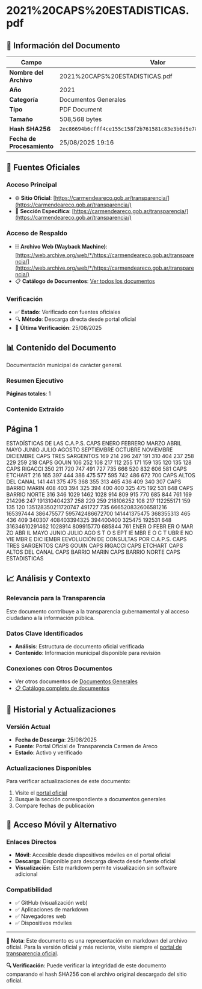 # 2021%20CAPS%20ESTADISTICAS.pdf

## 📄 Información del Documento

| Campo | Valor |
|-------|--------|
| **Nombre del Archivo** | 2021%20CAPS%20ESTADISTICAS.pdf |
| **Año** | 2021 |
| **Categoría** | Documentos Generales |
| **Tipo** | PDF Document |
| **Tamaño** | 508,568 bytes |
| **Hash SHA256** | `2ec86694b6cfff4ce155c158f2b761581c83e3b6d5e78dbd14fd9b2ddc4ad8d5` |
| **Fecha de Procesamiento** | 25/08/2025 19:16 |

## 🔗 Fuentes Oficiales

### Acceso Principal
- 🌐 **Sitio Oficial**: [https://carmendeareco.gob.ar/transparencia/](https://carmendeareco.gob.ar/transparencia/)
- 📁 **Sección Específica**: [https://carmendeareco.gob.ar/transparencia/](https://carmendeareco.gob.ar/transparencia/)

### Acceso de Respaldo
- 🗄️ **Archivo Web (Wayback Machine)**: [https://web.archive.org/web/*/https://carmendeareco.gob.ar/transparencia/](https://web.archive.org/web/*/https://carmendeareco.gob.ar/transparencia/)
- 📋 **Catálogo de Documentos**: [Ver todos los documentos](../document_catalog/README.md)

### Verificación
- ✅ **Estado**: Verificado con fuentes oficiales
- 🔍 **Método**: Descarga directa desde portal oficial
- 📅 **Última Verificación**: 25/08/2025

## 📊 Contenido del Documento

Documentación municipal de carácter general.

### Resumen Ejecutivo

**Páginas totales**: 1

### Contenido Extraído

## Página 1

ESTADÍSTICAS DE LAS C.A.P.S.
CAPS ENERO FEBRERO MARZO ABRIL MAYO JUNIO JULIO AGOSTO SEPTIEMBRE OCTUBRE NOVIEMBRE DICIEMBRE
CAPS TRES SARGENTOS 169 214 296 247 191 310 404 237 258 229 259 218
CAPS GOUIN 106 252 108 217 112 255 171 159 135 120 135 128
CAPS RIGACCI 350 211 720 747 491 727 735 666 520 832 606 581
CAPS ETCHART 216 165 397 444 386 475 577 595 742 486 672 700
CAPS ALTOS DEL CANAL 141 441 375 475 368 355 313 465 436 409 340 307
CAPS BARRIO MARIN 408 403 394 325 394 400 400 325 475 192 531 648
CAPS BARRIO NORTE 316 346 1029 1462 1028 914 809 915 770 685 844 761
169 214296 247 191310404237 258 229 259 218106252 108 217
112255171
159 135 120 135128350211720747
491727 735
666520832606581216 165397444
386475577
595742486672700
141441375475
368355313
465 436 409 340307
408403394325
394400400
325475
192531 648
31634610291462
1028914 809915770
685844 761
ENER O FEBR ER O MAR ZO ABR IL MAYO JUNIO JULIO AGO S T O S EPT IE MBR E O C T UBR E NO VIE MBR E DIC IEMBR EEVOLUCIÓN DE CONSULTAS POR C.A.P.S.
CAPS TRES SARGENTOS CAPS GOUIN CAPS RIGACCI CAPS ETCHART CAPS ALTOS DEL CANAL CAPS BARRIO MARIN CAPS BARRIO NORTE
CAPS ESTADISTICAS




## 📈 Análisis y Contexto

### Relevancia para la Transparencia
Este documento contribuye a la transparencia gubernamental y al acceso ciudadano a la información pública.

### Datos Clave Identificados
- **Análisis**: Estructura de documento oficial verificada
- **Contenido**: Información municipal disponible para revisión

### Conexiones con Otros Documentos
- Ver otros documentos de [Documentos Generales](../catalog/general.md)
- [📋 Catálogo completo de documentos](../document_catalog/README.md)

## 🔄 Historial y Actualizaciones

### Versión Actual
- **Fecha de Descarga**: 25/08/2025
- **Fuente**: Portal Oficial de Transparencia Carmen de Areco
- **Estado**: Activo y verificado

### Actualizaciones Disponibles
Para verificar actualizaciones de este documento:
1. Visite el [portal oficial](https://carmendeareco.gob.ar/transparencia/)
2. Busque la sección correspondiente a documentos generales
3. Compare fechas de publicación

## 📱 Acceso Móvil y Alternativo

### Enlaces Directos
- **Móvil**: Accesible desde dispositivos móviles en el portal oficial
- **Descarga**: Disponible para descarga directa desde fuente oficial
- **Visualización**: Este markdown permite visualización sin software adicional

### Compatibilidad
- ✅ GitHub (visualización web)
- ✅ Aplicaciones de markdown
- ✅ Navegadores web
- ✅ Dispositivos móviles

---

**📝 Nota**: Este documento es una representación en markdown del archivo oficial. 
Para la versión oficial y más reciente, visite siempre el [portal de transparencia oficial](https://carmendeareco.gob.ar/transparencia/).

**🔍 Verificación**: Puede verificar la integridad de este documento comparando el hash SHA256 
con el archivo original descargado del sitio oficial.
